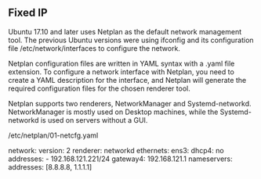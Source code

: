 ## Fixed IP

Ubuntu 17.10 and later uses Netplan as the default network management tool. The previous Ubuntu versions were using ifconfig and its configuration file /etc/network/interfaces to configure the network.

Netplan configuration files are written in YAML syntax with a .yaml file extension. To configure a network interface with Netplan, you need to create a YAML description for the interface, and Netplan will generate the required configuration files for the chosen renderer tool.

Netplan supports two renderers, NetworkManager and Systemd-networkd. NetworkManager is mostly used on Desktop machines, while the Systemd-networkd is used on servers without a GUI.

/etc/netplan/01-netcfg.yaml

network:
  version: 2
  renderer: networkd
  ethernets:
    ens3:
      dhcp4: no
      addresses:
        - 192.168.121.221/24
      gateway4: 192.168.121.1
      nameservers:
          addresses: [8.8.8.8, 1.1.1.1]
